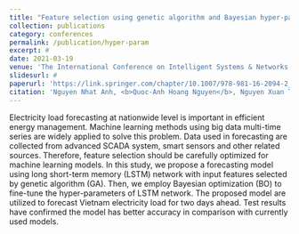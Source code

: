 ```yaml
---
title: "Feature selection using genetic algorithm and Bayesian hyper-parameter optimization for LSTM in short-term load forecasting"
collection: publications
category: conferences
permalink: /publication/hyper-param
excerpt: #
date: 2021-03-19
venue: 'The International Conference on Intelligent Systems & Networks'
slidesurl: #
paperurl: 'https://link.springer.com/chapter/10.1007/978-981-16-2094-2_9'
citation: 'Nguyen Nhat Anh, <b>Quoc-Anh Hoang Nguyen</b>, Nguyen Xuan Tung, Nguyen Thi Ngoc Anh'
---
```



Electricity load forecasting at nationwide level is important in efficient energy management. Machine learning methods using big data multi-time series are widely applied to solve this problem. Data used in forecasting are collected from advanced SCADA system, smart sensors and other related sources. Therefore, feature selection should be carefully optimized for machine learning models. In this study, we propose a forecasting model using long short-term memory (LSTM) network with input features selected by genetic algorithm (GA). Then, we employ Bayesian optimization (BO) to fine-tune the hyper-parameters of LSTM network. The proposed model are utilized to forecast Vietnam electricity load for two days ahead. Test results have confirmed the model has better accuracy in comparison with currently used models.
